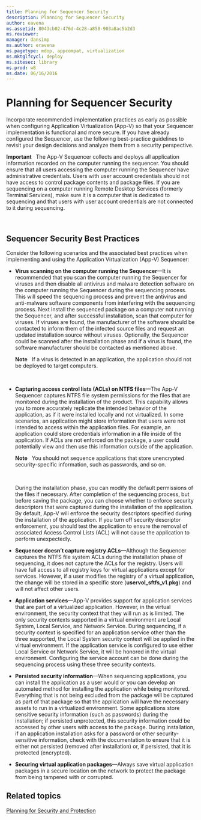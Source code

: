 ```yaml
---
title: Planning for Sequencer Security
description: Planning for Sequencer Security
author: eavena
ms.assetid: 8043cb02-476d-4c28-a850-903a8ac5b2d3
ms.reviewer: 
manager: dansimp
ms.author: eravena
ms.pagetype: mdop, appcompat, virtualization
ms.mktglfcycl: deploy
ms.sitesec: library
ms.prod: w8
ms.date: 06/16/2016
---
```



# Planning for Sequencer Security


Incorporate recommended implementation practices as early as possible when configuring Application Virtualization (App-V) so that your Sequencer implementation is functional and more secure. If you have already configured the Sequencer, use the following best-practice guidelines to revisit your design decisions and analyze them from a security perspective.

**Important**  
The App-V Sequencer collects and deploys all application information recorded on the computer running the sequencer. You should ensure that all users accessing the computer running the Sequencer have administrative credentials. Users with user account credentials should not have access to control package contents and package files. If you are sequencing on a computer running Remote Desktop Services (formerly Terminal Services), make sure it is a computer that is dedicated to sequencing and that users with user account credentials are not connected to it during sequencing.

 

## Sequencer Security Best Practices


Consider the following scenarios and the associated best practices when implementing and using the Application Virtualization (App-V) Sequencer:

-   **Virus scanning on the computer running the Sequencer**—It is recommended that you scan the computer running the Sequencer for viruses and then disable all antivirus and malware detection software on the computer running the Sequencer during the sequencing process. This will speed the sequencing process and prevent the antivirus and anti-malware software components from interfering with the sequencing process. Next install the sequenced package on a computer not running the Sequencer, and after successful installation, scan that computer for viruses. If viruses are found, the manufacturer of the software should be contacted to inform them of the infected source files and request an updated installation source without viruses. Optionally, the Sequencer could be scanned after the installation phase and if a virus is found, the software manufacturer should be contacted as mentioned above.

    **Note**  
    If a virus is detected in an application, the application should not be deployed to target computers.

     

-   **Capturing access control lists (ACLs) on NTFS files**—The App-V Sequencer captures NTFS file system permissions for the files that are monitored during the installation of the product. This capability allows you to more accurately replicate the intended behavior of the application, as if it were installed locally and not virtualized. In some scenarios, an application might store information that users were not intended to access within the application files. For example, an application could store credentials information in a file inside of the application. If ACLs are not enforced on the package, a user could potentially view and then use this information outside of the application.

    **Note**  
    You should not sequence applications that store unencrypted security-specific information, such as passwords, and so on.

     

    During the installation phase, you can modify the default permissions of the files if necessary. After completion of the sequencing process, but before saving the package, you can choose whether to enforce security descriptors that were captured during the installation of the application. By default, App-V will enforce the security descriptors specified during the installation of the application. If you turn off security descriptor enforcement, you should test the application to ensure the removal of associated Access Control Lists (ACL) will not cause the application to perform unexpectedly.

-   **Sequencer doesn’t capture registry ACLs**—Although the Sequencer captures the NTFS file system ACLs during the installation phase of sequencing, it does not capture the ACLs for the registry. Users will have full access to all registry keys for virtual applications except for services. However, if a user modifies the registry of a virtual application, the change will be stored in a specific store (**uservol\_sftfs\_v1.pkg**) and will not affect other users.

-   **Application services**—App-V provides support for application services that are part of a virtualized application. However, in the virtual environment, the security context that they will run as is limited. The only security contexts supported in a virtual environment are Local System, Local Service, and Network Service. During sequencing, if a security context is specified for an application service other than the three supported, the Local System security context will be applied in the virtual environment. If the application service is configured to use either Local Service or Network Service, it will be honored in the virtual environment. Configuring the service account can be done during the sequencing process using these three security contexts.

-   **Persisted security information**—When sequencing applications, you can install the application as a user would or you can develop an automated method for installing the application while being monitored. Everything that is not being excluded from the package will be captured as part of that package so that the application will have the necessary assets to run in a virtualized environment. Some applications store sensitive security information (such as passwords) during the installation; if persisted unprotected, this security information could be accessed by other users with access to the package. During installation, if an application installation asks for a password or other security-sensitive information, check with the documentation to ensure that it is either not persisted (removed after installation) or, if persisted, that it is protected (encrypted).

-   **Securing virtual application packages**—Always save virtual application packages in a secure location on the network to protect the package from being tampered with or corrupted.

## Related topics


[Planning for Security and Protection](planning-for-security-and-protection.md)

 

 





